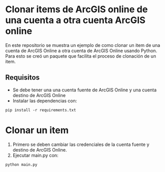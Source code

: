 # Clonar items de ArcGIS online de una cuenta a otra cuenta ArcGIS online

En este repositorio se muestra un ejemplo de como clonar un item de una cuenta de ArcGIS Online a otra cuenta de ArcGIS Online usando Python.
Para esto se creó un paquete que facilita el proceso de clonación de un item. 

## Requisitos

* Se debe tener una una cuenta fuente de ArcGIS Online y una cuenta destino de ArcGIS Online
* Instalar las dependencias con:

```
pip install -r requirements.txt
```

# Clonar un item

1. Primero se deben cambiar las credenciales de la cuenta fuente y destino de ArcGIS Online.
2. Ejecutar main.py con:

```
python main.py
```

